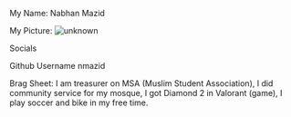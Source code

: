 My Name: Nabhan Mazid



My Picture: ![unknown](https://user-images.githubusercontent.com/66809646/84462770-dbde8f80-ac3d-11ea-9a69-43a0aa8d0e05.png)

Socials

Github Username 
nmazid

Brag Sheet: I am treasurer on MSA (Muslim Student Association), I did community service for my mosque, I got Diamond 2 in Valorant (game), I play soccer and bike in my free time.
